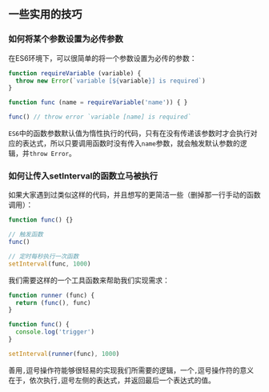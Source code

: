 ## 一些实用的技巧

### 如何将某个参数设置为必传参数

在ES6环境下，可以很简单的将一个参数设置为必传的参数：
```javascript
function requireVariable (variable) {
  throw new Error(`variable [${variable}] is required`)
}

function func (name = requireVariable('name')) { }

func() // throw error `variable [name] is required`
```

`ES6`中的函数参数默认值为惰性执行的代码，只有在没有传递该参数时才会执行对应的表达式，所以只要调用函数时没有传入`name`参数，就会触发默认参数的逻辑，并`throw Error`。  

### 如何让传入setInterval的函数立马被执行

如果大家遇到过类似这样的代码，并且想写的更简洁一些（删掉那一行手动的函数调用）：
```javascript
function func() {}

// 触发函数
func()

// 定时每秒执行一次函数
setInterval(func, 1000)
```

我们需要这样的一个工具函数来帮助我们实现需求：
```javascript
function runner (func) {
  return (func(), func)
}

function func() {
  console.log('trigger')
}

setInterval(runner(func), 1000)
```

善用`,`逗号操作符能够很轻易的实现我们所需要的逻辑，一个`,`逗号操作符的意义在于，依次执行`,`逗号左侧的表达式，并返回最后一个表达式的值。
